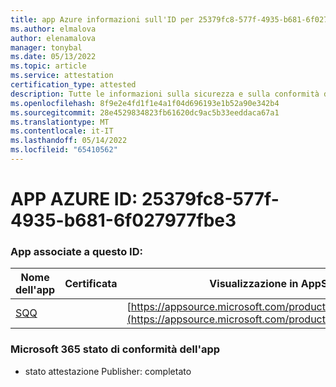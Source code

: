 ```yaml
---
title: app Azure informazioni sull'ID per 25379fc8-577f-4935-b681-6f027977fbe3
ms.author: elmalova
author: elenamalova
manager: tonybal
ms.date: 05/13/2022
ms.topic: article
ms.service: attestation
certification_type: attested
description: Tutte le informazioni sulla sicurezza e sulla conformità disponibili per 25379fc8-577f-4935-b681-6f027977fbe3.
ms.openlocfilehash: 8f9e2e4fd1f1e4a1f04d696193e1b52a90e342b4
ms.sourcegitcommit: 28e4529834823fb61620dc9ac5b33eeddaca67a1
ms.translationtype: MT
ms.contentlocale: it-IT
ms.lasthandoff: 05/14/2022
ms.locfileid: "65410562"
---
```

# <a name="azure-app-id-25379fc8-577f-4935-b681-6f027977fbe3"></a>APP AZURE ID: 25379fc8-577f-4935-b681-6f027977fbe3


### <a name="apps-associated-with-this-id"></a>App associate a questo ID:
| **Nome dell'app** | **Certificata** | **Visualizzazione in AppSource** |
|--------------|---------------|-----------------------|
| [SQQ](../forward/WA200002978.md) |  | [https://appsource.microsoft.com/product/office/WA200002978](https://appsource.microsoft.com/product/office/WA200002978) |

### <a name="microsoft-365-app-compliance-status"></a>Microsoft 365 stato di conformità dell'app
- stato attestazione Publisher: completato
